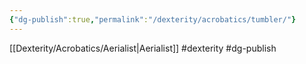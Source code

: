 ```yaml
---
{"dg-publish":true,"permalink":"/dexterity/acrobatics/tumbler/"}
---
```


[[Dexterity/Acrobatics/Aerialist\|Aerialist]]
#dexterity #dg-publish